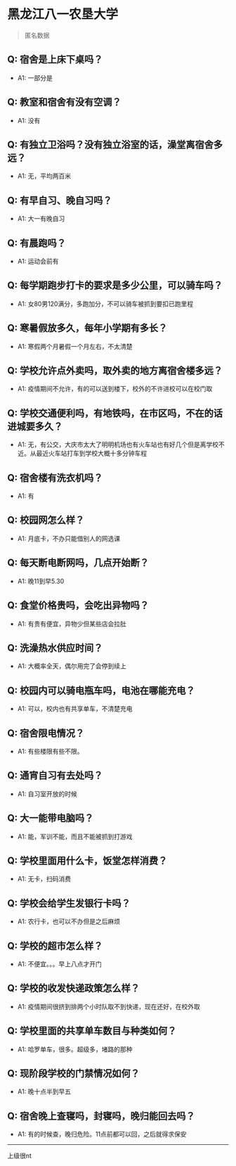# 黑龙江八一农垦大学
> 匿名数据
## Q: 宿舍是上床下桌吗？
- A1: 一部分是
## Q: 教室和宿舍有没有空调？
- A1: 没有
## Q: 有独立卫浴吗？没有独立浴室的话，澡堂离宿舍多远？
- A1: 无，平均两百米
## Q: 有早自习、晚自习吗？
- A1: 大一有晚自习
## Q: 有晨跑吗？
- A1: 运动会前有
## Q: 每学期跑步打卡的要求是多少公里，可以骑车吗？
- A1: 女80男120满分，多跑加分，不可以骑车被抓到要扣已跑里程
## Q: 寒暑假放多久，每年小学期有多长？
- A1: 寒假两个月暑假一个月左右，不太清楚
## Q: 学校允许点外卖吗，取外卖的地方离宿舍楼多远？
- A1: 疫情期间不允许，有的可以送到楼下，校外的不许进校可以在校门取
## Q: 学校交通便利吗，有地铁吗，在市区吗，不在的话进城要多久？
- A1: 无，有公交，大庆市太大了明明机场也有火车站也有好几个但是离学校不近。从最近火车站打车到学校大概十多分钟车程
## Q: 宿舍楼有洗衣机吗？
- A1: 有
## Q: 校园网怎么样？
- A1: 月底卡，不办只能借别人的网选课
## Q: 每天断电断网吗，几点开始断？
- A1: 晚11到早5.30
## Q: 食堂价格贵吗，会吃出异物吗？
- A1: 有贵有便宜，异物少但某些店会拉肚
## Q: 洗澡热水供应时间？
- A1: 大概率全天，偶尔用完了会停到续上
## Q: 校园内可以骑电瓶车吗，电池在哪能充电？
- A1: 可以，校内也有共享单车，不清楚充电
## Q: 宿舍限电情况？
- A1: 有些楼限有些不限。
## Q: 通宵自习有去处吗？
- A1: 自习室开放的时候
## Q: 大一能带电脑吗？
- A1: 能，军训不能，而且不能被抓到打游戏
## Q: 学校里面用什么卡，饭堂怎样消费？
- A1: 无卡，扫码消费
## Q: 学校会给学生发银行卡吗？
- A1: 农行卡，也可以不办但是之后麻烦
## Q: 学校的超市怎么样？
- A1: 不便宜。。。早上八点才开门
## Q: 学校的收发快递政策怎么样？
- A1: 疫情期间很挤到排两个小时队取不到快递，现在还好，在校外取
## Q: 学校里面的共享单车数目与种类如何？
- A1: 哈罗单车，很多。超级多，堵路的那种
## Q: 现阶段学校的门禁情况如何？
- A1: 晚十点半到早五
## Q: 宿舍晚上查寝吗，封寝吗，晚归能回去吗？
- A1: 有的时候查，晚归危险。11点前都可以回，之后就得求保安
***
上级很nt